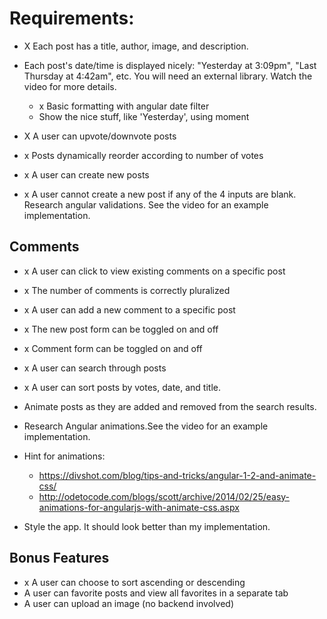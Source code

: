 # Requirements:

- X Each post has a title, author, image, and description.
- Each post's date/time is displayed nicely: "Yesterday at 3:09pm", "Last Thursday at 4:42am", etc. You will need an external library. Watch the video for more details.
  - x Basic formatting with angular date filter
  - Show the nice stuff, like 'Yesterday', using moment
- X A user can upvote/downvote posts

- x Posts dynamically reorder according to number of votes

- x A user can create new posts
- x A user cannot create a new post if any of the 4 inputs are blank. Research angular validations. See the video for an example implementation.

## Comments
- x A user can click to view existing comments on a specific post
- x The number of comments is correctly pluralized
- x A user can add a new comment to a specific post
- x The new post form can be toggled on and off
- x Comment form can be toggled on and off

- x A user can search through posts
- x A user can sort posts by votes, date, and title.
- Animate posts as they are added and removed from the search results.
- Research Angular animations.See the video for an example implementation.
- Hint for animations:
  - https://divshot.com/blog/tips-and-tricks/angular-1-2-and-animate-css/
  - http://odetocode.com/blogs/scott/archive/2014/02/25/easy-animations-for-angularjs-with-animate-css.aspx
- Style the app. It should look better than my implementation.

## Bonus Features
- x A user can choose to sort ascending or descending
- A user can favorite posts and view all favorites in a separate tab
- A user can upload an image (no backend involved)
